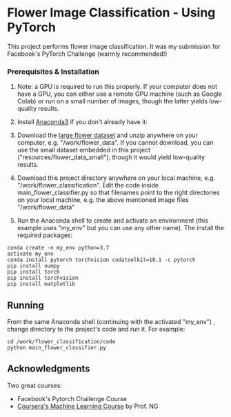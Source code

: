 # Flower Image Classification - Using PyTorch
This project performs flower image classification. It was my submission for Facebook's PyTorch Challenge (warmly recommended!)

### Prerequisites & Installation

1. Note: a GPU is required to run this properly. If your computer does not have a GPU, you can either use a remote GPU machine (such as Google Colab) or run on a small number of images, though the latter yields low-quality results.

2. Install [Anaconda3](https://www.anaconda.com/distribution/) if you don't already have it: 

3. Download the [large flower dataset](http://www.robots.ox.ac.uk/~vgg/data/flowers/102/) and unzip anywhere on your computer, e.g. "/work/flower_data". If you cannot download, you can use the small dataset embedded in this project ("resources/flower_data_small"), though it would yield low-quality results.

4. Download this project directory anywhere on your local machine, e.g. "/work/flower_classification". Edit the code inside main_flower_classifier.py so that filenames point to the right directories on your local machine, e.g. the above mentioned image files "/work/flower_data"

5. Run the Anaconda shell to create and activate an environment (this example uses "my_env" but you can use any other name). The install the required packages:
```
conda create -n my_env python=3.7
activate my_env
conda install pytorch torchvision cudatoolkit=10.1 -c pytorch
pip install numpy
pip install torch
pip install torchvision
pip install matplotlib
```

## Running
From the same Anaconda shell (continuing with the activated "my_env") , change directory to the project's code and run it. For example:
```
cd /work/flower_classification/code
python main_flower_classifier.py
```
## Acknowledgments
Two great courses:
* Facebook's Pytorch Challenge Course
* [Coursera's Machine Learning Course](https://www.coursera.org/learn/machine-learning/home/welcome) by Prof. NG

